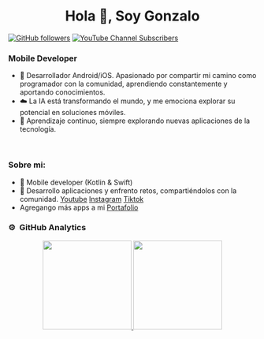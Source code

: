 <!-- Img obtenida: https://simpleicons.org/?q=Postman -->
<!-- Nombre de url : https://github.com/simple-icons/simple-icons/edit/develop/slugs.md -->


<div align="center">
  <h1>Hola 👋, Soy Gonzalo</h1>
</div>

  [![GitHub followers](https://img.shields.io/github/followers/gonzalo-droid?style=social)](https://github.com/gonzalo-droid) [![YouTube Channel Subscribers](https://img.shields.io/youtube/channel/subscribers/UCPjql8JlN5kw6hU2U_tngaw?style=social)](https://youtube.com/GonzaloDroid2050?sub_confirmation=1) 

### Mobile Developer
- 🌱 Desarrollador Android/iOS. Apasionado por compartir mi camino como programador con la comunidad, aprendiendo constantemente y aportando conocimientos.
- ☁️ La IA está transformando el mundo, y me emociona explorar su potencial en soluciones móviles.
- 🚀 Aprendizaje continuo, siempre explorando nuevas aplicaciones de la tecnología.
<br />

### Sobre mi:

- 📲 Mobile developer (Kotlin & Swift)
- 🎥 Desarrollo aplicaciones y enfrento retos, compartiéndolos con la comunidad.
 [Youtube](https://youtube.com/GonzaloDroid2050?sub_confirmation=1) 
 [Instagram](https://www.instagram.com/gonzalo.lozg/) 
 [Tiktok](https://www.tiktok.com/@gonzalodroid) 
- Agregango más apps a mi [Portafolio](https://gonzalo-lozg.me/)

### ⚙️ &nbsp;GitHub Analytics

<p align="center">
<a href="https://github.com/gonzalo-droid">
  <img height="180em" src="https://github-readme-stats-eight-theta.vercel.app/api?username=gonzalo-droid&show_icons=true&theme=algolia&include_all_commits=true&count_private=true"/>
  <img height="180em" src="https://github-readme-stats-eight-theta.vercel.app/api/top-langs/?username=gonzalo-droid&layout=compact&langs_count=8&theme=algolia"/>
</a>
</p>